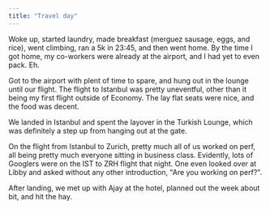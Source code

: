 ```yaml
---
title: "Travel day"
---
```


Woke up, started laundry, made breakfast (merguez sausage, eggs, and rice), went climbing, ran a 5k in 23:45, and then went home. By the time I got home, my co-workers were already at the airport, and I had yet to even pack. Eh.

Got to the airport with plent of time to spare, and hung out in the lounge until our flight. The flight to Istanbul was pretty uneventful, other than it being my first flight outside of Economy. The lay flat seats were nice, and the food was decent.

We landed in Istanbul and spent the layover in the Turkish Lounge, which was definitely a step up from hanging out at the gate.

On the flight from Istanbul to Zurich, pretty much all of us worked on perf, all being pretty much everyone sitting in business class. Evidently, lots of Googlers were on the IST to ZRH flight that night. One even looked over at Libby and asked without any other introduction, "Are you working on perf?".

After landing, we met up with Ajay at the hotel, planned out the week about bit, and hit the hay.